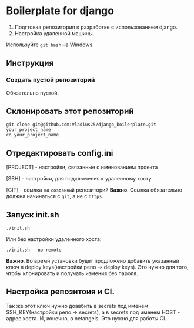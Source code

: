 # Boilerplate for django

1. Подгтовка репозитория к разработке с использованием django.
2. Настройка удаленной машины.

Используйте `git bash` на Windows.

## Инструкция
### Создать пустой репозиторий
Обязательно пустой.

## Склонировать этот репозиторий
```
git clone git@github.com:Vladius25/django_boilerplate.git your_project_name
cd your_project_name
```

## Отредактировать config.ini
[PROJECT] - настройки, связанные с именованием проекта

[SSH] - настройки, для подключения к удаленному хосту

[GIT] - ссылка на `созданный` репозиторий
**Важно**. Ссылка обязательно должна начинаться с `git`, а не с `https`.

## Запуск init.sh
```
./init.sh
```
Или без настройки удаленного хоста:
```
./init.sh --no-remote
```
**Важно**. Во время установки будет продложено добавить указанный ключ в deploy keys(настройки репо -> deploy keys). Это нужно для того, чтобы клонировать и получать измения без пароля.

## Настройка репозитоия и CI.
Так же этот ключ нужно доавбить в secrets под именем SSH_KEY(настройки репо -> secrets), а в secrets под именем HOST - адрес хоста. И, конечно, в netangels. Это нужно для работы CI.  
